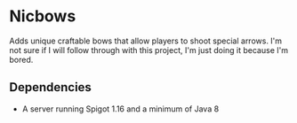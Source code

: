 # Nicbows
Adds unique craftable bows that allow players to shoot special arrows. I'm not sure if I will follow through with this project, I'm just doing it because I'm bored.

## Dependencies
- A server running Spigot 1.16 and a minimum of Java 8